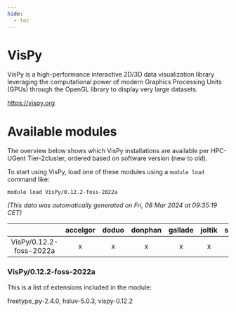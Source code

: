 ```yaml
---
hide:
  - toc
---
```


VisPy
=====


VisPy is a high-performance interactive 2D/3D data visualization library leveraging the computational power of modern Graphics Processing Units (GPUs) through the OpenGL library to display very large datasets.

https://vispy.org
# Available modules


The overview below shows which VisPy installations are available per HPC-UGent Tier-2cluster, ordered based on software version (new to old).

To start using VisPy, load one of these modules using a `module load` command like:

```shell
module load VisPy/0.12.2-foss-2022a
```

*(This data was automatically generated on Fri, 08 Mar 2024 at 09:35:19 CET)*  

| |accelgor|doduo|donphan|gallade|joltik|skitty|
| :---: | :---: | :---: | :---: | :---: | :---: | :---: |
|VisPy/0.12.2-foss-2022a|x|x|x|x|x|x|


### VisPy/0.12.2-foss-2022a

This is a list of extensions included in the module:

freetype_py-2.4.0, hsluv-5.0.3, vispy-0.12.2